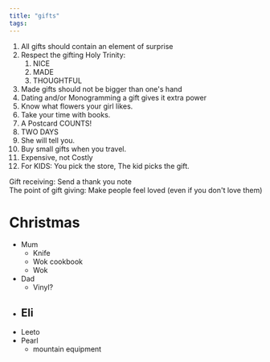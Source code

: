 ```yaml
---
title: "gifts"
tags: 
---
```



1. All gifts should contain an element of surprise 
2. Respect the gifting Holy Trinity: 
	1. NICE 
	2. MADE 
	3. THOUGHTFUL 
3. Made gifts should not be bigger than one's hand
4. Dating and/or Monogramming a gift gives it extra power 
5. Know what flowers your girl likes. 
6. Take your time with books. 
7. A Postcard COUNTS! 
8. TWO DAYS 
9. She will tell you. 
10. Buy small gifts when you travel. 
11. Expensive, not Costly
12. For KIDS: You pick the store, The kid picks the gift. 

Gift receiving: Send a thank you note \
The point of gift giving: Make people feel loved (even if you don't love them)

# Christmas
- Mum
	- Knife
	- Wok cookbook
	- Wok
- Dad
	- Vinyl?
- Eli
	- 
- Leeto
- Pearl
	- mountain equipment